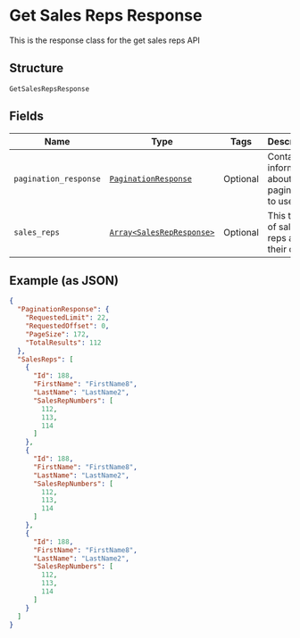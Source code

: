 
# Get Sales Reps Response

This is the response class for the get sales reps API

## Structure

`GetSalesRepsResponse`

## Fields

| Name | Type | Tags | Description |
|  --- | --- | --- | --- |
| `pagination_response` | [`PaginationResponse`](../../doc/models/pagination-response.md) | Optional | Contains information about the pagination to use. |
| `sales_reps` | [`Array<SalesRepResponse>`](../../doc/models/sales-rep-response.md) | Optional | This the list of sales reps and their details |

## Example (as JSON)

```json
{
  "PaginationResponse": {
    "RequestedLimit": 22,
    "RequestedOffset": 0,
    "PageSize": 172,
    "TotalResults": 112
  },
  "SalesReps": [
    {
      "Id": 188,
      "FirstName": "FirstName8",
      "LastName": "LastName2",
      "SalesRepNumbers": [
        112,
        113,
        114
      ]
    },
    {
      "Id": 188,
      "FirstName": "FirstName8",
      "LastName": "LastName2",
      "SalesRepNumbers": [
        112,
        113,
        114
      ]
    },
    {
      "Id": 188,
      "FirstName": "FirstName8",
      "LastName": "LastName2",
      "SalesRepNumbers": [
        112,
        113,
        114
      ]
    }
  ]
}
```

